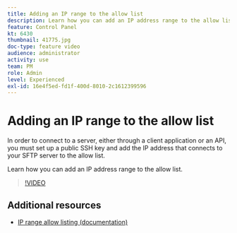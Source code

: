 ```yaml
---
title: Adding an IP range to the allow list 
description: Learn how you can add an IP address range to the allow list.
feature: Control Panel
kt: 6430
thumbnail: 41775.jpg
doc-type: feature video
audience: administrator
activity: use
team: PM
role: Admin
level: Experienced
exl-id: 16e4f5ed-fd1f-400d-8010-2c1612399596
---
```

# Adding an IP range to the allow list 

In order to connect to a server, either through a client application or an API, you must set up a public SSH key and add the IP address that connects to your SFTP server to the allow list.

Learn how you can add an IP address range to the allow list.

>[!VIDEO](https://video.tv.adobe.com/v/41775?quality=12)

## Additional resources

* [IP range allow listing (documentation)](https://experienceleague.adobe.com/docs/control-panel/using/sftp-management/ip-range-allow-listing.html)
